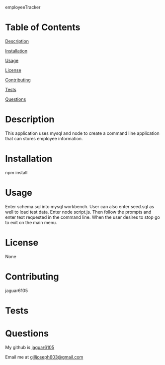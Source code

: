 employeeTracker

# Table of Contents

[Description](#description) 

[Installation](#installation)

[Usage](#usage)

[License](#license)

[Contributing](#contributing)

[Tests](#tests)

[Questions](#questions)
    
# Description 
This application uses mysql and node to create a command line application that can stores employee information.

# Installation
npm install

# Usage
Enter schema.sql into mysql workbench.  User can also enter seed.sql as well to load test data.
Enter node script.js.  Then follow the prompts and enter text requested in the command line.  When the user desires to stop go to exit on the main menu.

# License
None

# Contributing
jaguar6105

# Tests


# Questions
My github is [jaguar6105](https://github.com/jaguar6105)

Email me at gilljoseph603@gmail.com
    
    
    